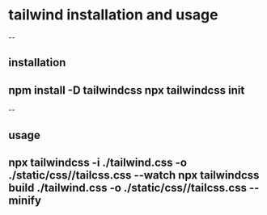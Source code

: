 # tailwind installation and usage
--
## installation
npm install -D tailwindcss
npx tailwindcss init
--

--
## usage
npx tailwindcss -i ./tailwind.css -o ./static/css//tailcss.css --watch
npx tailwindcss build ./tailwind.css -o ./static/css//tailcss.css --minify
--